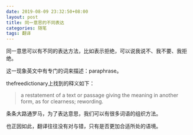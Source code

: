 ```yaml
---
date: 2019-08-09 23:32:50+08:00
layout: post
title: 同一意思的不同表达
categories: 随笔
tags: 翻译
---
```


同一意思可以有不同的表达方法，比如表示拒绝，可以说我说不、我不要、我拒绝。

这一现象英文中有专门的词来描述：paraphrase。

thefreedictionary上找到的释义如下：

>a restatement of a text or passage giving the meaning in another form, as for clearness; rewording. 

条条大路通罗马，为了表达意思，我们可以有很多词语的组织方法。

也正因如此，翻译往往没有对与错，只有是否更加合适所处的语境。
